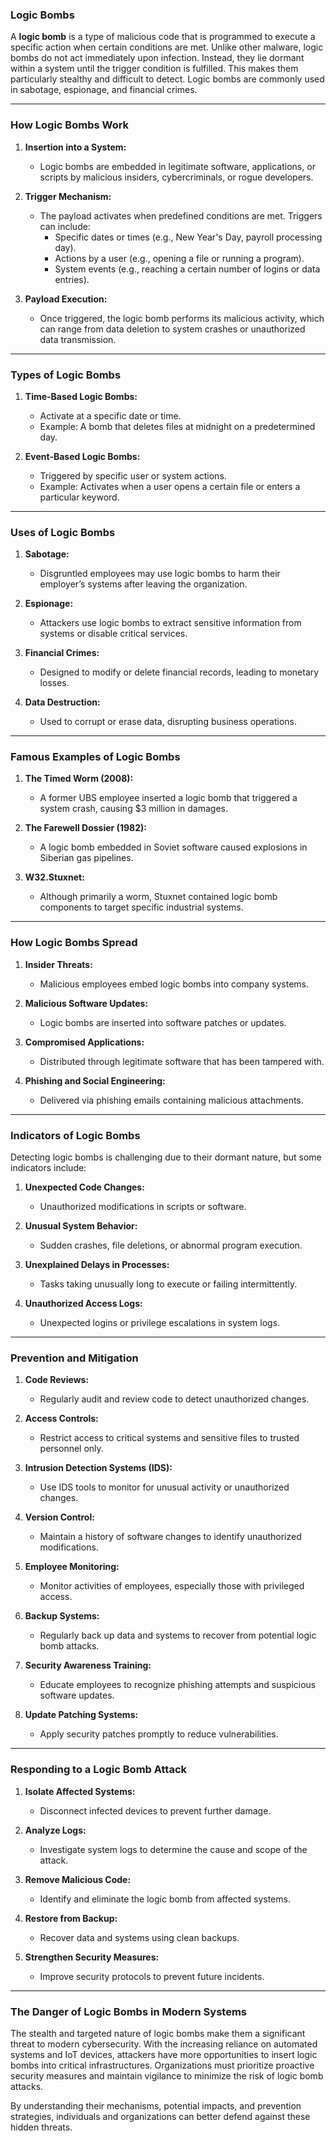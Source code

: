 ### **Logic Bombs**  

A **logic bomb** is a type of malicious code that is programmed to execute a specific action when certain conditions are met. Unlike other malware, logic bombs do not act immediately upon infection. Instead, they lie dormant within a system until the trigger condition is fulfilled. This makes them particularly stealthy and difficult to detect. Logic bombs are commonly used in sabotage, espionage, and financial crimes.  

---

### **How Logic Bombs Work**  

1. **Insertion into a System:**  
   - Logic bombs are embedded in legitimate software, applications, or scripts by malicious insiders, cybercriminals, or rogue developers.  

2. **Trigger Mechanism:**  
   - The payload activates when predefined conditions are met. Triggers can include:  
     - Specific dates or times (e.g., New Year's Day, payroll processing day).  
     - Actions by a user (e.g., opening a file or running a program).  
     - System events (e.g., reaching a certain number of logins or data entries).  

3. **Payload Execution:**  
   - Once triggered, the logic bomb performs its malicious activity, which can range from data deletion to system crashes or unauthorized data transmission.  

---

### **Types of Logic Bombs**  

1. **Time-Based Logic Bombs:**  
   - Activate at a specific date or time.  
   - Example: A bomb that deletes files at midnight on a predetermined day.  

2. **Event-Based Logic Bombs:**  
   - Triggered by specific user or system actions.  
   - Example: Activates when a user opens a certain file or enters a particular keyword.  

---

### **Uses of Logic Bombs**  

1. **Sabotage:**  
   - Disgruntled employees may use logic bombs to harm their employer’s systems after leaving the organization.  

2. **Espionage:**  
   - Attackers use logic bombs to extract sensitive information from systems or disable critical services.  

3. **Financial Crimes:**  
   - Designed to modify or delete financial records, leading to monetary losses.  

4. **Data Destruction:**  
   - Used to corrupt or erase data, disrupting business operations.  

---

### **Famous Examples of Logic Bombs**  

1. **The Timed Worm (2008):**  
   - A former UBS employee inserted a logic bomb that triggered a system crash, causing $3 million in damages.  

2. **The Farewell Dossier (1982):**  
   - A logic bomb embedded in Soviet software caused explosions in Siberian gas pipelines.  

3. **W32.Stuxnet:**  
   - Although primarily a worm, Stuxnet contained logic bomb components to target specific industrial systems.  

---

### **How Logic Bombs Spread**  

1. **Insider Threats:**  
   - Malicious employees embed logic bombs into company systems.  

2. **Malicious Software Updates:**  
   - Logic bombs are inserted into software patches or updates.  

3. **Compromised Applications:**  
   - Distributed through legitimate software that has been tampered with.  

4. **Phishing and Social Engineering:**  
   - Delivered via phishing emails containing malicious attachments.  

---

### **Indicators of Logic Bombs**  

Detecting logic bombs is challenging due to their dormant nature, but some indicators include:  

1. **Unexpected Code Changes:**  
   - Unauthorized modifications in scripts or software.  

2. **Unusual System Behavior:**  
   - Sudden crashes, file deletions, or abnormal program execution.  

3. **Unexplained Delays in Processes:**  
   - Tasks taking unusually long to execute or failing intermittently.  

4. **Unauthorized Access Logs:**  
   - Unexpected logins or privilege escalations in system logs.  

---

### **Prevention and Mitigation**  

1. **Code Reviews:**  
   - Regularly audit and review code to detect unauthorized changes.  

2. **Access Controls:**  
   - Restrict access to critical systems and sensitive files to trusted personnel only.  

3. **Intrusion Detection Systems (IDS):**  
   - Use IDS tools to monitor for unusual activity or unauthorized changes.  

4. **Version Control:**  
   - Maintain a history of software changes to identify unauthorized modifications.  

5. **Employee Monitoring:**  
   - Monitor activities of employees, especially those with privileged access.  

6. **Backup Systems:**  
   - Regularly back up data and systems to recover from potential logic bomb attacks.  

7. **Security Awareness Training:**  
   - Educate employees to recognize phishing attempts and suspicious software updates.  

8. **Update Patching Systems:**  
   - Apply security patches promptly to reduce vulnerabilities.  

---

### **Responding to a Logic Bomb Attack**  

1. **Isolate Affected Systems:**  
   - Disconnect infected devices to prevent further damage.  

2. **Analyze Logs:**  
   - Investigate system logs to determine the cause and scope of the attack.  

3. **Remove Malicious Code:**  
   - Identify and eliminate the logic bomb from affected systems.  

4. **Restore from Backup:**  
   - Recover data and systems using clean backups.  

5. **Strengthen Security Measures:**  
   - Improve security protocols to prevent future incidents.  

---

### **The Danger of Logic Bombs in Modern Systems**  

The stealth and targeted nature of logic bombs make them a significant threat to modern cybersecurity. With the increasing reliance on automated systems and IoT devices, attackers have more opportunities to insert logic bombs into critical infrastructures. Organizations must prioritize proactive security measures and maintain vigilance to minimize the risk of logic bomb attacks.  

By understanding their mechanisms, potential impacts, and prevention strategies, individuals and organizations can better defend against these hidden threats.
